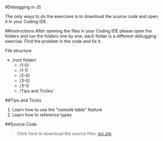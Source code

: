 #Debugging in JS

The only ways to do the exercises is to download the source code and open it in your Coding IDE.


##Instructions
After opening the files in your Coding IDE please open the folders and run the folders one by one, each folder is a different debugging exercise.
Find the problem in the code and fix it.

File structure

* /root folder/
  * /1-0/
  * /1-1/
  * /2-0/
  * /3-0/
  * /3-1/
  * /Tips and Tricks/

##Tips and Tricks
1. Learn how to use the "console table" feature
2. Learn how to reference types

##Source Code
>Click here to download the source files: [src.zip](http://projects.breatheco.de/p/javascript/beginner/debugging/src.zip)